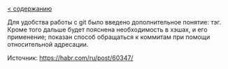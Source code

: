[< содержанию](./readme.md)

Для удобства работы с git было введено дополнительное понятие: тэг. Кроме того
дальше будет пояснена необходимость в хэшах, и его применение; показан способ
обращаться к коммитам при помощи относительной адресации.

Источник: https://habr.com/ru/post/60347/